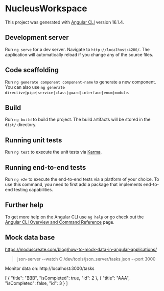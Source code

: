 # NucleusWorkspace

This project was generated with [Angular CLI](https://github.com/angular/angular-cli) version 16.1.4.

## Development server

Run `ng serve` for a dev server. Navigate to `http://localhost:4200/`. The application will automatically reload if you change any of the source files.

## Code scaffolding

Run `ng generate component component-name` to generate a new component. You can also use `ng generate directive|pipe|service|class|guard|interface|enum|module`.

## Build

Run `ng build` to build the project. The build artifacts will be stored in the `dist/` directory.

## Running unit tests

Run `ng test` to execute the unit tests via [Karma](https://karma-runner.github.io).

## Running end-to-end tests

Run `ng e2e` to execute the end-to-end tests via a platform of your choice. To use this command, you need to first add a package that implements end-to-end testing capabilities.

## Further help

To get more help on the Angular CLI use `ng help` or go check out the [Angular CLI Overview and Command Reference](https://angular.io/cli) page.

## Mock data base

https://moduscreate.com/blog/how-to-mock-data-in-angular-applications/

>json-server --watch C:/dev/tools/json_server/tasks.json --port 3000

Monitor data on: http://localhost:3000/tasks

[
	{
		"title": "BBB",
		"isCompleted": true,
		"id": 2
	},
	{
		"title": "AAA",
		"isCompleted": false,
		"id": 3
	}
]